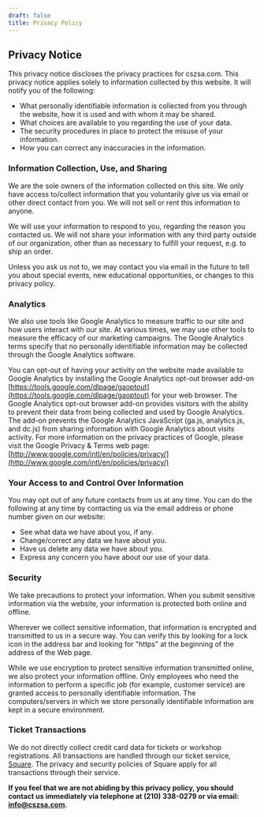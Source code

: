 ```yaml
---
draft: false
title: Privacy Policy
---
```


## Privacy Notice

This privacy notice discloses the privacy practices for cszsa.com. This privacy notice applies solely to information collected by this website. It will notify you of the following:

- What personally identifiable information is collected from you through the website, how it is used and with whom it may be shared.
- What choices are available to you regarding the use of your data.
- The security procedures in place to protect the misuse of your information.
- How you can correct any inaccuracies in the information.

### Information Collection, Use, and Sharing

We are the sole owners of the information collected on this site. We only have access to/collect information that you voluntarily give us via email or other direct contact from you. We will not sell or rent this information to anyone.

We will use your information to respond to you, regarding the reason you contacted us. We will not share your information with any third party outside of our organization, other than as necessary to fulfill your request, e.g. to ship an order.

Unless you ask us not to, we may contact you via email in the future to tell you about special events, new educational opportunities, or changes to this privacy policy.

### Analytics

We also use tools like Google Analytics to measure traffic to our site and how users interact with our site. At various times, we may use other tools to measure the efficacy of our marketing campaigns. The Google Analytics terms specify that no personally identifiable information may be collected through the Google Analytics software.

You can opt-out of having your activity on the website made available to Google Analytics by installing the Google Analytics opt-out browser add-on [https://tools.google.com/dlpage/gaoptout](https://tools.google.com/dlpage/gaoptout) for your web browser. The Google Analytics opt-out browser add-on provides visitors with the ability to prevent their data from being collected and used by Google Analytics. The add-on prevents the Google Analytics JavaScript (ga.js, analytics.js, and dc.js) from sharing information with Google Analytics about visits activity. For more information on the privacy practices of Google, please visit the Google Privacy & Terms web page: [http://www.google.com/intl/en/policies/privacy/](http://www.google.com/intl/en/policies/privacy/)


### Your Access to and Control Over Information

You may opt out of any future contacts from us at any time. You can do the following at any time by contacting us via the email address or phone number given on our website:

- See what data we have about you, if any.
- Change/correct any data we have about you.
- Have us delete any data we have about you.
- Express any concern you have about our use of your data.

### Security

We take precautions to protect your information. When you submit sensitive information via the website, your information is protected both online and offline.

Wherever we collect sensitive information, that information is encrypted and transmitted to us in a secure way. You can verify this by looking for a lock icon in the address bar and looking for "https" at the beginning of the address of the Web page.

While we use encryption to protect sensitive information transmitted online, we also protect your information offline. Only employees who need the information to perform a specific job (for example, customer service) are granted access to personally identifiable information. The computers/servers in which we store personally identifiable information are kept in a secure environment.

### Ticket Transactions

We do not directly collect credit card data for tickets or workshop registrations. All transactions are handled through our ticket service, [Square](https://squareup.com). The privacy and security policies of Square apply for all transactions through their service. 

**If you feel that we are not abiding by this privacy policy, you should contact us immediately via telephone at (210) 338-0279 or via email: [info@cszsa.com](mailto:info@cszsa.com).**
